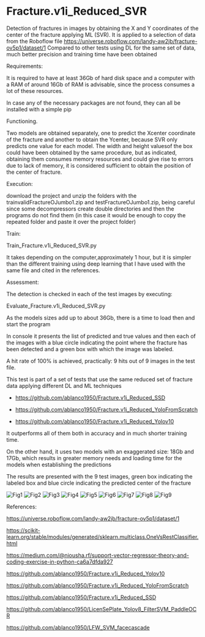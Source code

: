 # Fracture.v1i_Reduced_SVR
Detection of fractures in images by obtaining the X and Y coordinates of the center of the fracture applying ML (SVR). It is applied to a selection of data from the Roboflow file https://universe.roboflow.com/landy-aw2jb/fracture-ov5p1/dataset/1 Compared to other tests using DL for the same set of data, much better precision and training time have been obtained

Requirements:

It is required to have at least 36Gb of hard disk space and a computer with a RAM of around 16Gb of RAM is advisable, since the process consumes a lot of these resources.

In case any of the necessary packages are not found, they can all be installed with a simple pip

Functioning.

Two models are obtained separately, one to predict the Xcenter coordinate of the fracture and another to obtain the Ycenter, because SVR only predicts one value for each model. The width and height values ​​of the box could have been obtained by the same procedure, but as indicated, obtaining them consumes memory resources and could give rise to errors due to lack of memory, it is considered sufficient to obtain the position of the center of fracture.

Execution:

download the project and unzip the folders with the trainvalidFractureOJumbo1.zip and testFractureOJumbo1.zip, being careful since some decompressors create double directories and then the programs do not find them (in this case it would be enough to copy the repeated folder and paste it over the project folder)

Train:

Train_Fracture.v1i_Reduced_SVR.py

It takes depending on the computer,approximately 1 hour, but it is simpler than the different training using deep learning that I have used with the same file and cited in the references.

Assessment:

The detection is checked in each of the test images by executing:

Evaluate_Fracture.v1i_Reduced_SVR.py

As the models sizes add up to about 36Gb, there is a time to load then and start the program

In console it presents the list of predicted and true values ​​and then each of the images with a blue circle indicating the point where the fracture has been detected and a green box with which the image was labeled.

A hit rate of 100% is achieved, practically: 9 hits out of 9 images in the test file.

This test is part of a set of tests that use the same reduced set of fracture data applying different DL and ML techniques

- https://github.com/ablanco1950/Fracture.v1i_Reduced_SSD

- https://github.com/ablanco1950/Fracture.v1i_Reduced_YoloFromScratch

- https://github.com/ablanco1950/Fracture.v1i_Reduced_Yolov10

It outperforms all of them both in accuracy and in much shorter training time.

On the other hand, it uses two models with an exaggerated size: 18Gb and 17Gb, which results in greater memory needs and loading time for the models when establishing the predictions

The results are presented with the 9 test images, green box indicating the labeled box and blue circle indicating the predicted center of the fracture

![Fig1](https://github.com/ablanco1950/Fracture.v1i_Reduced_SVR/blob/main/Figure_1.png)
![Fig2](https://github.com/ablanco1950/Fracture.v1i_Reduced_SVR/blob/main/Figure_2.png)
![Fig3](https://github.com/ablanco1950/Fracture.v1i_Reduced_SVR/blob/main/Figure_3.png)
![Fig4](https://github.com/ablanco1950/Fracture.v1i_Reduced_SVR/blob/main/Figure_4.png)
![Fig5](https://github.com/ablanco1950/Fracture.v1i_Reduced_SVR/blob/main/Figure_5.png)
![Fig6](https://github.com/ablanco1950/Fracture.v1i_Reduced_SVR/blob/main/Figure_6.png)
![Fig7](https://github.com/ablanco1950/Fracture.v1i_Reduced_SVR/blob/main/Figure_7.png)
![Fig8](https://github.com/ablanco1950/Fracture.v1i_Reduced_SVR/blob/main/Figure_8.png)
![Fig9](https://github.com/ablanco1950/Fracture.v1i_Reduced_SVR/blob/main/Figure_9.png)

References:

https://universe.roboflow.com/landy-aw2jb/fracture-ov5p1/dataset/1

https://scikit-learn.org/stable/modules/generated/sklearn.multiclass.OneVsRestClassifier.html

https://medium.com/@niousha.rf/support-vector-regressor-theory-and-coding-exercise-in-python-ca6a7dfda927

https://github.com/ablanco1950/Fracture.v1i_Reduced_Yolov10

https://github.com/ablanco1950/Fracture.v1i_Reduced_YoloFromScratch

https://github.com/ablanco1950/Fracture.v1i_Reduced_SSD

https://github.com/ablanco1950/LicenSePlate_Yolov8_FilterSVM_PaddleOCR

https://github.com/ablanco1950/LFW_SVM_facecascade

